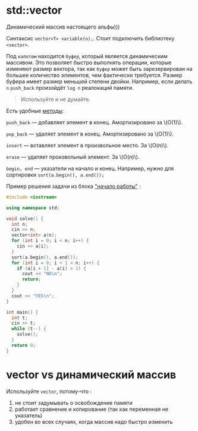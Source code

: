 # std::vector

Динамический массив настоящего альфы)))

Синтаксис `vector<T> variable(n);`. Стоит подключить библиотеку `<vector>`.

Под `капотом` находится `буфер`, который является динамическим массивом. 
Это позволяет быстро выполнять операции, которые изменяют размер вектора, так как `буфер` может быть зарезервирован на большее количество элементов, чем фактически требуется. Размер буфера имеет размер меньшей степени двойки. Например, если делать `n` `push_back` произойдёт `log n` реалокаций памяти.

> Используйте и не думайте.

Есть удобные [методы](https://en.cppreference.com/w/cpp/container/vector): 

`push_back` &mdash; добавляет элемент в конец. Амортизировано за \\(O(1)\\).

`pop_back` &mdash; удаляет элемент в конец. Амортизировано за \\(O(1)\\).

`insert` &mdash; вставляет элемент в произвольное место. За \\(O(n)\\).

`erase` &mdash; удаляет произвольный элемент. За \\(O(n)\\).

`begin, end` &mdash; указатели на начало и конец. Например, нужно для сортировки `sort(a.begin(), a.end());`

Пример решения задачи из блока ["начало работы"](./examples.md) :

```cpp
#include <iostream>

using namespace std;

void solve() {
  int n;
  cin >> n;
  vector<int> a(n);
  for (int i = 0; i < n; i++) {
    cin >> a[i];
  }
  sort(a.begin(), a.end());
  for (int i = 0; i + 1 < n; i++) {
    if (a[i + 1] - a[i] > 1) {
      cout << "NO\n";
      return;
    }
  }
  cout << "YES\n";
}

int main() {
  int t;
  cin >> t;
  while (t--) {
    solve();
  }
  return 0;
}
```

vector vs динамический массив
===

Используйте `vector`, потому-что : 

1. не стоит задумывать о освобождение памяти
2. работает сравнение и копирование (так как переменная не указатель)
3. удобен во всех случаях, когда массив надо быстро изменить

